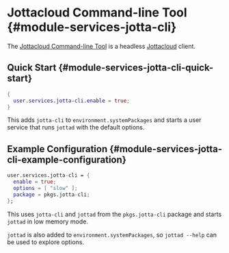 # Jottacloud Command-line Tool {#module-services-jotta-cli}

The [Jottacloud Command-line Tool](https://docs.jottacloud.com/en/articles/1436834-jottacloud-command-line-tool) is a headless [Jottacloud](https://jottacloud.com) client.

## Quick Start {#module-services-jotta-cli-quick-start}

```nix
{
  user.services.jotta-cli.enable = true;
}
```

This adds `jotta-cli` to `environment.systemPackages` and starts a user service that runs `jottad` with the default options.

## Example Configuration {#module-services-jotta-cli-example-configuration}

```nix
user.services.jotta-cli = {
  enable = true;
  options = [ "slow" ];
  package = pkgs.jotta-cli;
};
```

This uses `jotta-cli` and `jottad` from the `pkgs.jotta-cli` package and starts `jottad` in low memory mode.

`jottad` is also added to `environment.systemPackages`, so `jottad --help` can be used to explore options.
